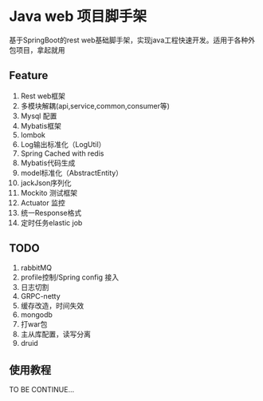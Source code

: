 # Java web 项目脚手架
基于SpringBoot的rest web基础脚手架，实现java工程快速开发。适用于各种外包项目，拿起就用

## Feature
1. Rest web框架
2. 多模块解耦(api,service,common,consumer等)
3. Mysql 配置
4. Mybatis框架
5. lombok
6. Log输出标准化（LogUtil）
7. Spring Cached with redis
8. Mybatis代码生成
9. model标准化（AbstractEntity）
10. jackJson序列化
11. Mockito 测试框架
12. Actuator 监控
13. 统一Response格式
14. 定时任务elastic job

## TODO
1. rabbitMQ
2. profile控制/Spring config 接入
4. 日志切割
5. GRPC-netty
7. 缓存改造，时间失效
8. mongodb
9. 打war包
10. 主从库配置，读写分离
11. druid


## 使用教程
TO BE CONTINUE...
